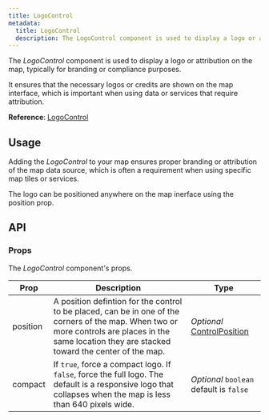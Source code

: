 ```yaml
---
title: LogoControl
metadata:
  title: LogoControl
  description: The LogoControl component is used to display a logo or attribution on the map, typically for branding or compliance purposes.
---
```


The *LogoControl* component is used to display a logo or attribution on the map, typically for branding or compliance purposes.

It ensures that the necessary logos or credits are shown on the map interface, which is important when using data or services that require attribution.

**Reference**: [LogoControl](https://maplibre.org/maplibre-gl-js/docs/API/classes/LogoControl)

## Usage

Adding the *LogoControl* to your map ensures proper branding or attribution of the map data source, which is often a requirement when using specific map tiles or services.

The logo can be positioned anywhere on the map inerface using the position prop.

<example id="controls/logo" />

## API

### Props

The *LogoControl* component's props.

| Prop  | Description                                                                                                                                | Type |
|-------|--------------------------------------------------------------------------------------------------------------------------------------------|------|
| position | A position defintion for the control to be placed, can be in one of the corners of the map. When two or more controls are places in the same location they are stacked toward the center of the map. | *Optional* [ControlPosition](https://maplibre.org/maplibre-gl-js/docs/API/type-aliases/ControlPosition) |
| compact | If `true`, force a compact logo. If `false`, force the full logo. The default is a responsive logo that collapses when the map is less than 640 pixels wide. | *Optional* `boolean` default is `false` |
